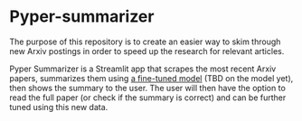 # Pyper-summarizer

The purpose of this repository is to create an easier way to skim through new Arxiv postings in order to speed up the research for relevant articles.

Pyper Summarizer is a Streamlit app that scrapes the most recent Arxiv papers, summarizes them using [a fine-tuned model](https://huggingface.co/com3dian/Bart-large-paper2slides-summarizer) (TBD on the model yet), then shows the summary to the user. The user will then have the option to read the full paper (or check if the summary is correct) and can be further tuned using this new data.
